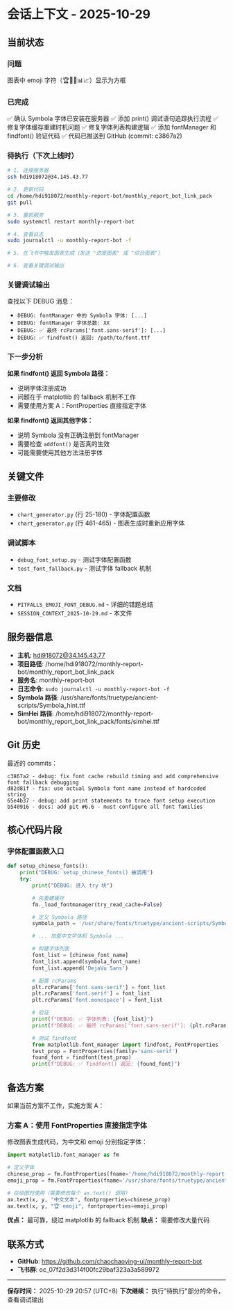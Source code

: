 # 会话上下文 - 2025-10-29

## 当前状态

### 问题
图表中 emoji 字符（🏆🥇🥈📊📈）显示为方框

### 已完成
✅ 确认 Symbola 字体已安装在服务器
✅ 添加 print() 调试语句追踪执行流程
✅ 修复字体缓存重建时机问题
✅ 修复字体列表构建逻辑
✅ 添加 fontManager 和 findfont() 验证代码
✅ 代码已推送到 GitHub (commit: c3867a2)

### 待执行（下次上线时）
```bash
# 1. 连接服务器
ssh hdi918072@34.145.43.77

# 2. 更新代码
cd /home/hdi918072/monthly-report-bot/monthly_report_bot_link_pack
git pull

# 3. 重启服务
sudo systemctl restart monthly-report-bot

# 4. 查看日志
sudo journalctl -u monthly-report-bot -f

# 5. 在飞书中触发图表生成（发送 "进度图表" 或 "综合图表"）

# 6. 查看关键调试输出
```

### 关键调试输出
查找以下 DEBUG 消息：
- `DEBUG: fontManager 中的 Symbola 字体: [...]`
- `DEBUG: fontManager 字体总数: XX`
- `DEBUG: ✅ 最终 rcParams['font.sans-serif']: [...]`
- `DEBUG: ✅ findfont() 返回: /path/to/font.ttf`

### 下一步分析

**如果 findfont() 返回 Symbola 路径：**
- 说明字体注册成功
- 问题在于 matplotlib 的 fallback 机制不工作
- 需要使用方案 A：FontProperties 直接指定字体

**如果 findfont() 返回其他字体：**
- 说明 Symbola 没有正确注册到 fontManager
- 需要检查 `addfont()` 是否真的生效
- 可能需要使用其他方法注册字体

## 关键文件

### 主要修改
- `chart_generator.py` (行 25-180) - 字体配置函数
- `chart_generator.py` (行 461-465) - 图表生成时重新应用字体

### 调试脚本
- `debug_font_setup.py` - 测试字体配置函数
- `test_font_fallback.py` - 测试字体 fallback 机制

### 文档
- `PITFALLS_EMOJI_FONT_DEBUG.md` - 详细的错题总结
- `SESSION_CONTEXT_2025-10-29.md` - 本文件

## 服务器信息

- **主机**: hdi918072@34.145.43.77
- **项目路径**: /home/hdi918072/monthly-report-bot/monthly_report_bot_link_pack
- **服务名**: monthly-report-bot
- **日志命令**: `sudo journalctl -u monthly-report-bot -f`
- **Symbola 路径**: /usr/share/fonts/truetype/ancient-scripts/Symbola_hint.ttf
- **SimHei 路径**: /home/hdi918072/monthly-report-bot/monthly_report_bot_link_pack/fonts/simhei.ttf

## Git 历史

最近的 commits：
```
c3867a2 - debug: fix font cache rebuild timing and add comprehensive font fallback debugging
d82d81f - fix: use actual Symbola font name instead of hardcoded string
65e4b37 - debug: add print statements to trace font setup execution
b540916 - docs: add pit #6.6 - must configure all font families
```

## 核心代码片段

### 字体配置函数入口
```python
def setup_chinese_fonts():
    print("DEBUG: setup_chinese_fonts() 被调用")
    try:
        print("DEBUG: 进入 try 块")

        # 先重建缓存
        fm._load_fontmanager(try_read_cache=False)

        # 定义 Symbola 路径
        symbola_path = '/usr/share/fonts/truetype/ancient-scripts/Symbola_hint.ttf'

        # ... 加载中文字体和 Symbola ...

        # 构建字体列表
        font_list = [chinese_font_name]
        font_list.append(symbola_font_name)
        font_list.append('DejaVu Sans')

        # 配置 rcParams
        plt.rcParams['font.sans-serif'] = font_list
        plt.rcParams['font.serif'] = font_list
        plt.rcParams['font.monospace'] = font_list

        # 验证
        print(f"DEBUG: ✅ 字体列表: {font_list}")
        print(f"DEBUG: ✅ 最终 rcParams['font.sans-serif']: {plt.rcParams['font.sans-serif']}")

        # 测试 findfont
        from matplotlib.font_manager import findfont, FontProperties
        test_prop = FontProperties(family='sans-serif')
        found_font = findfont(test_prop)
        print(f"DEBUG: ✅ findfont() 返回: {found_font}")
```

## 备选方案

如果当前方案不工作，实施方案 A：

### 方案 A：使用 FontProperties 直接指定字体

修改图表生成代码，为中文和 emoji 分别指定字体：

```python
import matplotlib.font_manager as fm

# 定义字体
chinese_prop = fm.FontProperties(fname='/home/hdi918072/monthly-report-bot/monthly_report_bot_link_pack/fonts/simhei.ttf')
emoji_prop = fm.FontProperties(fname='/usr/share/fonts/truetype/ancient-scripts/Symbola_hint.ttf')

# 在绘图时使用（需要修改每个 ax.text() 调用）
ax.text(x, y, "中文文本", fontproperties=chinese_prop)
ax.text(x, y, "🏆 emoji", fontproperties=emoji_prop)
```

**优点：** 最可靠，绕过 matplotlib 的 fallback 机制
**缺点：** 需要修改大量代码

## 联系方式

- **GitHub**: https://github.com/chaochaoying-ui/monthly-report-bot
- **飞书群**: oc_07f2d3d314f00fc29baf323a3a589972

---

**保存时间：** 2025-10-29 20:57 (UTC+8)
**下次继续：** 执行"待执行"部分的命令，查看调试输出

